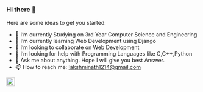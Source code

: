 ### Hi there 👋

Here are some ideas to get you started:

- 🔭 I’m currently Studying on 3rd Year Computer Science and Engineering
- 🌱 I’m currently learning Web Development using Django
- 👯 I’m looking to collaborate on Web Development
- 🤔 I’m looking for help with Programming Languages like C,C++,Python
- 💬 Ask me about anything. Hope I will give you best Answer.
- 📫 How to reach me: lakshminath1214@gmail.com

<a href="#">
  <img align="left" alt="Anil Kumar Teegala | Twitter" width="22px" src="https://cdn.jsdelivr.net/npm/simple-icons@v3/icons/facebook.svg" />
</a>

